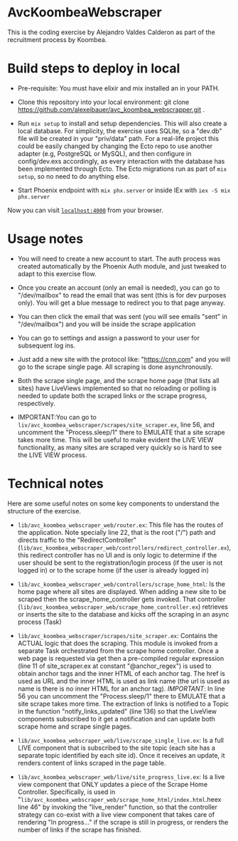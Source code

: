 # AvcKoombeaWebscraper

This is the coding exercise by Alejandro Valdes Calderon as part of the recruitment process by Koombea.

# Build steps to deploy in local

* Pre-requisite: You must have elixir and mix installed an in your PATH.

* Clone this repository into your local environment: git clone https://github.com/alexeibauer/avc_koombea_webscrapper.git .

* Run `mix setup` to install and setup dependencies. This will also create a local database. For simplicity, the exercise uses SQLite, so a "dev.db" file will be created in your "priv/data" path. For a real-life project this could be easily changed by changing the Ecto repo to use another adapter (e.g, PostgreSQL or MySQL), and then configure in config/dev.exs accordingly, as every interaction with the database has been implemented through Ecto. The Ecto migrations run as part of `mix setup`, so no need to do anything else.

* Start Phoenix endpoint with `mix phx.server` or inside IEx with `iex -S mix phx.server`

Now you can visit [`localhost:4000`](http://localhost:4000) from your browser.


# Usage notes

* You will need to create a new account to start. The auth process was created automatically by the Phoenix Auth module, and just tweaked to adapt to this exercise flow.

* Once you create an account (only an email is needed), you can go to "/dev/mailbox" to read the email that was sent (this is for dev purposes only). You will get a blue message to redirect you to that page anyway.

* You can then click the email that was sent (you will see emails "sent" in "/dev/mailbox") and you will be inside the scrape application

* You can go to settings and assign a password to your user for subsequent log ins.

* Just add a new site with the protocol like: "https://cnn.com" and you will go to the scrape single page. All scraping is done asynchronously.

* Both the scrape single page, and the scrape home page (that lists all sites) have LiveViews implemented so that no reloading or polling is needed to update both the scraped links or the scrape progress, respectively.

* IMPORTANT:You can go to `liv/avc_koombea_webscraper/scrapes/site_scraper.ex`, line 56, and uncomment the "Process.sleep/1" there to EMULATE that a site scrape takes more time. This will be useful to make evident the LIVE VIEW functionality, as many sites are scraped very quickly so is hard to see the LIVE VIEW process.


# Technical notes

Here are some useful notes on some key components to understand the structure of the exercise.

* `lib/avc_koombea_webscraper_web/router.ex`: This file has the routes of the application. Note specially line 22, that is the root ("/") path and directs traffic to the "RedirectController" (`lib/avc_koombea_webscraper_web/controllers/redirect_controller.ex`), this redirect controller has no UI and is only logic to determine if the user should be sent to the registration/login process (if the user is not logged in) or to the scrape home (if the user is already logged in)

* `lib/avc_koombea_webscraper_web/controllers/scrape_home_html`: Is the home page where all sites are displayed. When adding a new site to be scraped then the scrape_home_controller gets invoked. That controller (`lib/avc_koombea_webscraper_web/scrape_home_controller.ex`) retrieves or inserts the site to the database and kicks off the scraping in an async process (Task)

* `lib/avc_koombea_webscraper/scrapes/site_scraper.ex`: Contains the ACTUAL logic that does the scraping. This module is invoked from a separate Task orchestrated from the scrape home controller. Once a web page is requested via get then a pre-compiled regular expression (line 11 of site_scraper.ex at constant "@anchor_regex") is used to obtain anchor tags and the inner HTML of each anchor tag. The href is used as URL and the inner HTML is used as link name (the url is used as name is there is no inner HTML for an anchor tag). *IMPORTANT*: In line 56 you can uncomment the "Process.sleep/1" there to EMULATE that a site scrape takes more time. The extraction of links is notified to a Topic in the function "notify_links_updated" (line 136) so that the LiveView components subscribed to it get a notification and can update both scrape home and scrape single pages.

* `lib/avc_koombea_webscraper_web/live/scrape_single_live.ex`: Is a full LIVE component that is subscribed to the site topic (each site has a separate topic identified by each site id). Once it receives an update, it renders content of links scraped in the page table.

* `lib/avc_koombea_webscraper_web/live/site_progress_live.ex`: Is a live view component that ONLY updates a piece of the Scrape Home Controller. Specifically, is used in "`lib/avc_koombea_webscraper_web/scrape_home_html/index.html`.heex line 46" by invoking the "live_render" function, so that the controller strategy can co-exist with a live view component that takes care of rendering "In progress..." if the scrape is still in progress, or renders the number of links if the scrape has finished.
